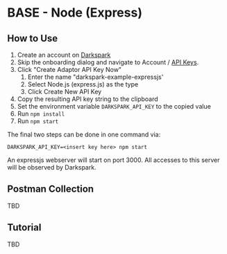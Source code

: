 # BASE - Node (Express)

## How to Use

1. Create an account on [Darkspark](https://darkspark.io)
2. Skip the onboarding dialog and navigate to Account / [API Keys](https://darkspark.io/account/apikeys).
3. Click "Create Adaptor API Key Now"
   1. Enter the name "darkspark-example-expressjs'
   2. Select Node.js (express.js) as the type
   3. Click Create New API Key
4. Copy the resulting API key string to the clipboard
5. Set the environment variable `DARKSPARK_API_KEY` to the copied value
6. Run `npm install`
7. Run `npm start`

The final two steps can be done in one command via:

```shell
DARKSPARK_API_KEY=<insert key here> npm start
```

An expressjs webserver will start on port 3000. All accesses to this server will be observed by Darkspark.

## Postman Collection

TBD

## Tutorial

TBD
